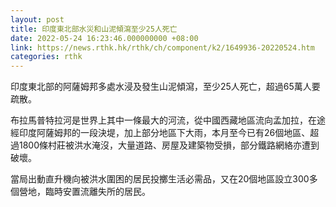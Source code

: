 ```yaml
---
layout: post
title: 印度東北部水災和山泥傾瀉至少25人死亡
date: 2022-05-24 16:23:46.000000000 +08:00
link: https://news.rthk.hk/rthk/ch/component/k2/1649936-20220524.htm
categories: rthk
---
```


印度東北部的阿薩姆邦多處水浸及發生山泥傾瀉，至少25人死亡，超過65萬人要疏散。

布拉馬普特拉河是世界上其中一條最大的河流，從中國西藏地區流向孟加拉，在途經印度阿薩姆邦的一段決堤，加上部分地區下大雨，本月至今已有26個地區、超過1800條村莊被洪水淹沒，大量道路、房屋及建築物受損，部分鐵路網絡亦遭到破壞。

當局出動直升機向被洪水圍困的居民投擲生活必需品，又在20個地區設立300多個營地，臨時安置流離失所的居民。
